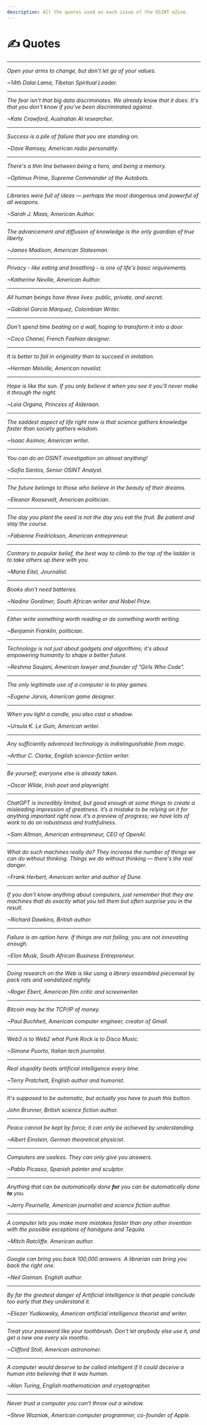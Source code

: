 ```yaml
---
description: All the quotes used on each issue of the OSINT eZine.
---
```


# ✍️ Quotes

***

_Open your arms to change, but don't let go of your values._

_\~14th Dalai Lama, Tibetan Spiritual Leader._

***

_The fear isn't that big data discriminates. We already know that it does. It's that you don't know if you've been discriminated against._

_\~Kate Crawford, Australian AI researcher._

***

_Success is a pile of failure that you are standing on._

_\~Dave Ramsey, American radio personality._

***

_There's a thin line between being a hero, and being a memory._

_\~Optimus Prime, Supreme Commander of the Autobots._

***

_Libraries were full of ideas — perhaps the most dangerous and powerful of all weapons._

_\~Sarah J. Maas, American Author._

***

_The advancement and diffusion of knowledge is the only guardian of true liberty._

_\~James Madison, American Statesman._

***

_Privacy - like eating and breathing - is one of life's basic requirements._

_\~Katherine Neville, American Author._

***

_All human beings have three lives: public, private, and secret._

_\~Gabriel García Márquez, Colombian Writer._

***

_Don't spend time beating on a wall, hoping to transform it into a door._

_\~Coco Chanel, French Fashion designer._

***

_It is better to fail in originality than to succeed in imitation._

_\~Herman Melville, American novelist._

***

_Hope is like the sun. If you only believe it when you see it you’ll never make it through the night._

_\~Leia Organa, Princess of Alderaan._

***

_The saddest aspect of life right now is that science gathers knowledge faster than society gathers wisdom._

_\~Isaac Asimov, American writer._

***

_You can do an OSINT investigation on almost anything!_

_\~Sofia Santos, Senior OSINT Analyst._

***

_The future belongs to those who believe in the beauty of their dreams._

_\~Eleanor Roosevelt, American politician._

***

_The day you plant the seed is not the day you eat the fruit. Be patient and stay the course._

_\~Fabienne Fredrickson, American entrepreneur._

***

_Contrary to popular belief, the best way to climb to the top of the ladder is to take others up there with you._

_\~Maria Eitel, Journalist._

***

_Books don’t need batteries._

_\~Nadine Gordimer, South African writer and Nobel Prize._

***

_Either write something worth reading or do something worth writing._

_\~Benjamin Franklin, politician._

***

_Technology is not just about gadgets and algorithms; it's about empowering humanity to shape a better future._

_\~Reshma Saujani, American lawyer and founder of "Girls Who Code"._

***

_The only legitimate use of a computer is to play games._

_\~Eugene Jarvis, American game designer._

***

_When you light a candle, you also cast a shadow._

_\~Ursula K. Le Guin, American writer._

***

_Any sufficiently advanced technology is indistinguishable from magic._

_\~Arthur C. Clarke, English science-fiction writer._

***

_Be yourself; everyone else is already taken._

_\~Oscar Wilde, Irish poet and playwright._

***

_ChatGPT is incredibly limited, but good enough at some things to create a misleading impression of greatness. it’s a mistake to be relying on it for anything important right now. it’s a preview of progress; we have lots of work to do on robustness and truthfulness._

_\~Sam Altman, American entrepreneur, CEO of OpenAI._

***

_What do such machines really do? They increase the number of things we can do without thinking. Things we do without thinking — there's the real danger._

_\~Frank Herbert, American writer and author of Dune._

***

_If you don't know anything about computers, just remember that they are machines that do exactly what you tell them but often surprise you in the result._

_\~Richard Dawkins, British author._

***

_Failure is an option here. If things are not failing, you are not innovating enough._

_\~Elon Musk, South African Business Entrepreneur._

***

_Doing research on the Web is like using a library assembled piecemeal by pack rats and vandalized nightly._

_\~Roger Ebert, American film critic and screenwriter._

***

_Bitcoin may be the TCP/IP of money._

_\~Paul Buchheit, American computer engineer, creator of Gmail._

***

_Web3 is to Web2 what Punk Rock is to Disco Music._

_\~Simone Puorto, Italian tech journalist._

***

_Real stupidity beats artificial intelligence every time._

_\~Terry Pratchett, English author and humorist._

***

_It's supposed to be automatic, but actually you have to push this button._

_John Brunner, British science fiction author._

***

_Peace cannot be kept by force; it can only be achieved by understanding._

_\~Albert Einstein, German theoretical physicist._

***

_Computers are useless. They can only give you answers._

_\~Pablo Picasso, Spanish painter and sculptor._

***

_Anything that can be automatically done **for** you can be automatically done **to** you._

_\~Jerry Pournelle, American journalist and science fiction author._

***

_A computer lets you make more mistakes faster than any other invention with the possible exceptions of handguns and Tequila._

_\~Mitch Ratcliffe. American author._

***

_Google can bring you back 100,000 answers. A librarian can bring you back the right one._

_\~Neil Gaiman. English author._

***

_By far the greatest danger of Artificial Intelligence is that people conclude too early that they understand it._

_\~Eliezer Yudkowsky, American artificial intelligence theorist and writer._

***

_Treat your password like your toothbrush. Don't let anybody else use it, and get a new one every six months._

_\~Clifford Stoll, American astronomer._

***

_A computer would deserve to be called intelligent if it could deceive a human into believing that it was human._

_\~Alan Turing, English mathematician and cryptographer._

***

_Never trust a computer you can't throw out a window._

_\~Steve Wozniak, American computer programmer, co-founder of Apple._
